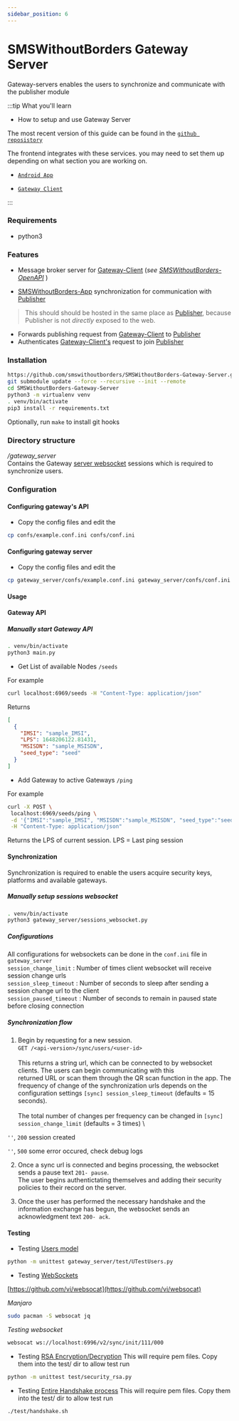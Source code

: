 ```yaml
---
sidebar_position: 6
---
```


# SMSWithoutBorders Gateway Server

Gateway-servers enables the users to synchronize and communicate with the publisher module

:::tip What you'll learn

* How to setup and use Gateway Server

The most recent version of this guide can be found in the [`github reposistory`](https://github.com/smswithoutborders/SMSWithoutBorders-Gateway-Server)

The frontend integrates with these services. you may need to set them up depending on what section you are working on.

* [`Android App`](https://github.com/smswithoutborders/SMSWithoutBorders-App-Android)

* [`Gateway Client`](https://github.com/smswithoutborders/SMSWithoutBorders-Gateway-Client)

:::

### Requirements

* python3

### Features

* Message broker server for [Gateway-Client](https://github.com/smswithoutborders/SMSWithoutBorders-Gateway-Client) (_see [SMSWithoutBorders-OpenAPI](https://github.com/smswithoutborders/SMSWithoutBorders-OpenAPI)_ )

* [SMSWithoutBorders-App](https://github.com/smswithoutborders/SMSWithoutBorders-App-Android) synchronization for communication with [Publisher](https://github.com/smswithoutborders/SMSWithoutBorders-Publisher)

 > This should should be hosted in the same place as [Publisher](https://github.com/smswithoutborders/SMSWithoutBorders-Publisher), because Publisher is not _directly_ exposed to the web.

* Forwards publishing request from [Gateway-Client](https://github.com/smswithoutborders/SMSWithoutBorders-Gateway-Client) to [Publisher](https://github.com/smswithoutborders/SMSWithoutBorders-Publisher)
* Authenticates [Gateway-Client's](https://github.com/smswithoutborders/SMSWithoutBorders-Gateway-Client) request to join [Publisher](https://github.com/smswithoutborders/SMSWithoutBorders-Publisher)

### Installation

```bash
https://github.com/smswithoutborders/SMSWithoutBorders-Gateway-Server.git
git submodule update --force --recursive --init --remote
cd SMSWithoutBorders-Gateway-Server
python3 -m virtualenv venv
. venv/bin/activate
pip3 install -r requirements.txt
```

Optionally, run `make` to install git hooks

### Directory structure

_/gateway_server_ \
Contains the Gateway [server websocket](https://github.com/smswithoutborders/SMSWithoutBorders-Gateway-Server/tree/main/gateway_server/sessions_websocket.py) sessions which is required to synchronize users.

### Configuration

#### Configuring gateway's API

* Copy the config files and edit the

```bash
cp confs/example.conf.ini confs/conf.ini
```

#### Configuring gateway server

* Copy the config files and edit the

```bash
cp gateway_server/confs/example.conf.ini gateway_server/confs/conf.ini
```

#### Usage

<a name="synchronization" ></a>

#### Gateway API

##### Manually start Gateway API

```bash
. venv/bin/activate
python3 main.py
```

* Get List of available Nodes
`/seeds
`

For example

```bash
curl localhost:6969/seeds -H "Content-Type: application/json"
```

Returns

```json
[
  {
    "IMSI": "sample_IMSI", 
    "LPS": 1648206122.81431, 
    "MSISDN": "sample_MSISDN", 
    "seed_type": "seed"
  }
]
```

* Add Gateway to active Gateways
`/ping
`

For example

```bash
curl -X POST \
 localhost:6969/seeds/ping \
 -d '{"IMSI":"sample_IMSI", "MSISDN":"sample_MSISDN", "seed_type":"seed"}' \
 -H "Content-Type: application/json"
```

Returns the LPS of current session. LPS = Last ping session

#### Synchronization

Synchronization is required to enable the users acquire security keys, platforms and available gateways.

##### Manually setup sessions websocket

```bash
. venv/bin/activate
python3 gateway_server/sessions_websocket.py
```

##### Configurations

All configurations for websockets can be done in the `conf.ini` file in `gateway_server` \
`session_change_limit` : Number of times client websocket will receive session change urls \
`session_sleep_timeout` : Number of seconds to sleep after sending a session change url to the client \
`session_paused_timeout` : Number of seconds to remain in paused state before closing connection

##### Synchronization flow

1. Begin by requesting for a new session. \
`GET /<api-version>/sync/users/<user-id>` \
\
This returns a string url, which can be connected to by websocket clients. The users can begin communicating with this \
returned URL or scan them through the QR scan function in the app. The frequency of change of the synchronization urls depends
on the configuration settings `[sync] session_sleep_timeout` (defaults = 15 seconds). \
\
The total number of changes per frequency can be changed in `[sync] session_change_limit` (defaults = 3 times) \

`''`, `200` session created

`''`, `500` some error occured, check debug logs

2. Once a sync url is connected and begins processing, the websocket sends a pause text `201- pause`. \
The user begins authentictating themselves and adding their security policies to their record on the server.

3. Once the user has performed the necessary handshake and the information exchange has begun, the websocket sends an \
acknowledgment text `200- ack`.

<a name="testing" />

#### Testing

* Testing [Users model](https://github.com/smswithoutborders/SMSWithoutBorders-Gateway-Server/tree/main/gateway_server/users.py)

```bash
python -m unittest gateway_server/test/UTestUsers.py
```

* Testing [WebSockets](https://github.com/smswithoutborders/SMSWithoutBorders-Gateway-Server/tree/main/gateway_server/sessions_websocket.py)

[https://github.com/vi/websocat](https://github.com/vi/websocat)

_Manjaro_

```bash
sudo pacman -S websocat jq
```

_Testing websocket_

```bash
websocat ws://localhost:6996/v2/sync/init/111/000
```

* Testing [RSA Encryption/Decryption](https://github.com/smswithoutborders/SMSWithoutBorders-Gateway-Server/tree/main/test/security_rsa.py)
This will require pem files. Copy them into the test/ dir to allow test run

```bash
python -m unittest test/security_rsa.py
```

* Testing [Entire Handshake process](https://github.com/smswithoutborders/SMSWithoutBorders-Gateway-Server/tree/main/test/handshake.py)
This will require pem files. Copy them into the test/ dir to allow test run

```bash
./test/handshake.sh
```
